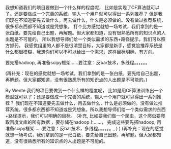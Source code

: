 我想知道我们的项目要做到一个什么样的程度呢， 比如是实现了CF算法就可以了。还是要做成一个完善的系统，输入一个用户就可以得出一系列推荐？
但是我们现在不知道要先去做什么，再去做什么，什么是必须做的。没有做过推荐系统，很多都东西都不知道或是凭想象。
打个比方感觉就想一场考试，我们拿到的是一张白纸，要先给自己出题，再解题。但大家都知道，没有很熟悉所有的知识点的人出题是不可能的。
所以我想导师们给一个类似需求的东西+路径提示，我们可以照方抓药。
我感觉组里的人都不是很清楚目标，大家都是新手，感觉脸推荐系统是什么都很模糊，我想你们可以不可以给出一个需求，这样目标明确，有方向。


要先搭hadoop, 再准备scipy框架......要注意：反bar技术，多线程。。。。。。

(再补充：现在的感觉就想一场考试，我们拿到的是一张白纸，要先给自己出题，再解题。但大家都知道，没有很熟悉所有的知识点的人出题是不可能的。)

By Wente 我们的项目要做到一个什么样的程度呢， 比如是用CF算法训练出一个模型就可以了；还是要做成一个完善的系统，输入一个用户就可以得出一系列推荐？
我们现在不知道要先去做什么，再去做什么，什么是必须做的。没有做过推荐系统，很多都东西都不知道或是凭想象。所以我想导师们给一个类似需求的东西+路径提示，我们可以明确的目标。
(补充, 比如要我们做一个爬虫，这个爬虫要爬取百度文库的所有数据 ，要存储在hadoop上……， 完成这些要先搭hadoop, 再准备scipy框架......要注意：反bar技术，多线程。。。。。。, )
)
(再补充：现在的感觉就想一场考试，我们拿到的是一张白纸，要先给自己出题，再解题。但大家都知道，没有很熟悉所有的知识点的人出题是不可能的。
